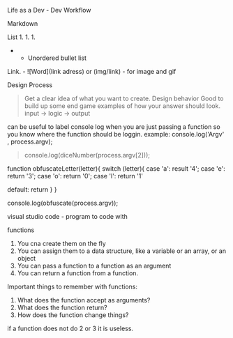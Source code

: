 Life as a Dev - Dev Workflow

Markdown

List
1.
1.
1.

* - Unordered bullet list

Link. - ![Word](link adress) or (img/link) - for image and gif

Design Process
> Get a clear idea of what you want to create.
> Design behavior
> Good to build up some end game examples of how your answer should look.
>input -> logic -> output

can be useful to label console log when you are just passing a function so you know where the function should be loggin.
example: console.log('Argv' , process.argv);

>console.log(diceNumber(process.argv[2]));


function obfuscateLetter(letter){
  switch (letter){
  case 'a': result '4';
  case 'e': return '3';
  case 'o': return '0';
  case 'l': return '1'

  default: return
 }
}

console.log(obfuscate(process.argv));


visual studio code - program to code with

functions
1) You cna create them on the fly
2) You can assign them to a data structure, like a variable or an array, or an object
3) You can pass a function to a function as an argument
4) You can return a function from a function.


Important things to remember with functions:
1) What does the function accept as arguments?
2) What does the function return?
3) How does the function change things?

if a function does not do 2 or 3 it is useless.